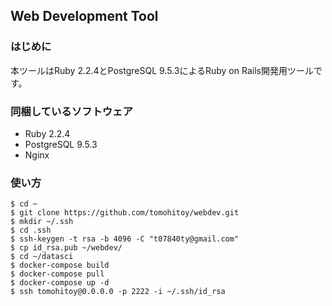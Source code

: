 ## Web Development Tool

### はじめに
本ツールはRuby 2.2.4とPostgreSQL 9.5.3によるRuby on Rails開発用ツールです。

### 同梱しているソフトウェア
* Ruby 2.2.4
* PostgreSQL 9.5.3
* Nginx

### 使い方
```
$ cd ~
$ git clone https://github.com/tomohitoy/webdev.git
$ mkdir ~/.ssh
$ cd .ssh
$ ssh-keygen -t rsa -b 4096 -C "t07840ty@gmail.com"
$ cp id_rsa.pub ~/webdev/
$ cd ~/datasci
$ docker-compose build
$ docker-compose pull
$ docker-compose up -d
$ ssh tomohitoy@0.0.0.0 -p 2222 -i ~/.ssh/id_rsa
```

